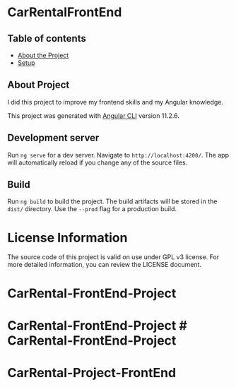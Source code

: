 # CarRentalFrontEnd

## Table of contents
* [About the Project](#about-project)
* [Setup](#setup)

## About Project
I did this project to improve my frontend skills and my Angular knowledge. 


This project was generated with [Angular CLI](https://github.com/angular/angular-cli) version 11.2.6.

## Development server

Run `ng serve` for a dev server. Navigate to `http://localhost:4200/`. The app will automatically reload if you change any of the source files.

## Build

Run `ng build` to build the project. The build artifacts will be stored in the `dist/` directory. Use the `--prod` flag for a production build.



  
  # License Information
The source code of this project is valid on use under GPL v3 license. For more detailed information, you can review the LICENSE document. 
# CarRental-FrontEnd-Project
# CarRental-FrontEnd-Project # CarRental-FrontEnd-Project
# CarRental-Project-FrontEnd
